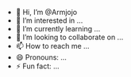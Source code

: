 - 👋 Hi, I’m @Armjojo
- 👀 I’m interested in ...
- 🌱 I’m currently learning ...
- 💞️ I’m looking to collaborate on ...
- 📫 How to reach me ...
- 😄 Pronouns: ...
- ⚡ Fun fact: ...

<!---
Armjojo/Armjojo is a ✨ special ✨ repository because its `README.md` (this file) appears on your GitHub profile.
You can click the Preview link to take a look at your changes.
--->
